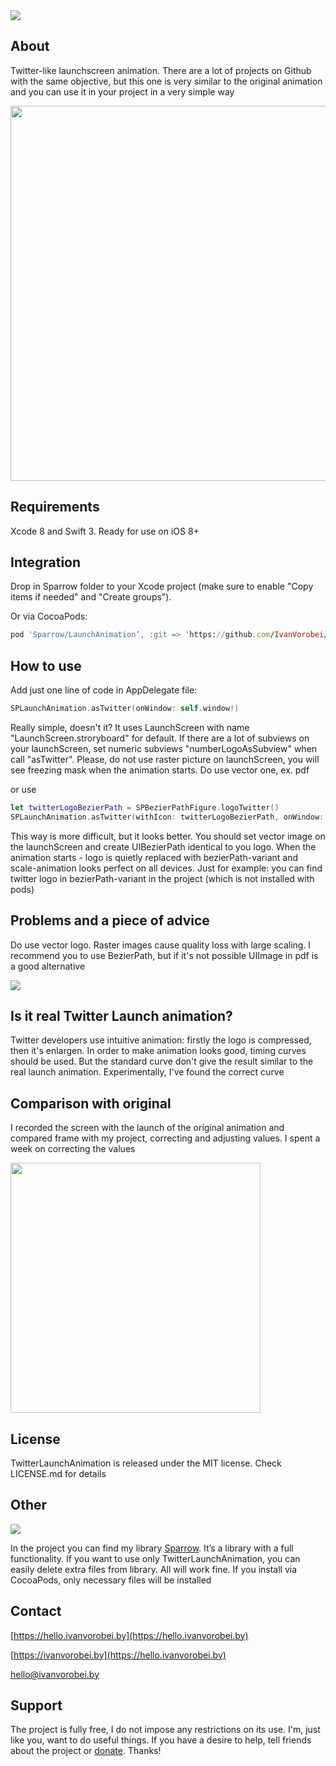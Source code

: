 <img src="https://cdn.rawgit.com/IvanVorobei/TwitterLaunchAnimation/df1b7c27/resources/twitter-launch-animation_baner.svg">

## About
Twitter-like launchscreen animation. There are a lot of projects on Github with the same objective, but this one is very similar to the original animation and you can use it in your project in a very simple way

<img src="https://cdn.rawgit.com/IvanVorobei/TwitterLaunchAnimation/df1b7c27/resources/twitter-launch-animation_mockup-preview.gif" width="600">

## Requirements
Xcode 8 and Swift 3. Ready for use on iOS 8+

## Integration

Drop in Sparrow folder to your Xcode project (make sure to enable "Copy items if needed" and "Create groups").

Or via CocoaPods:
    
```ruby
pod 'Sparrow/LaunchAnimation’, :git => 'https://github.com/IvanVorobei/Sparrow.git’
```

## How to use
Add just one line of code in AppDelegate file:

```swift
SPLaunchAnimation.asTwitter(onWindow: self.window!)
```

Really simple, doesn't it? It uses LaunchScreen with name "LaunchScreen.stroryboard" for default. If there are a lot of subviews on your launchScreen, set numeric subviews "numberLogoAsSubview" when call "asTwitter". Please, do not use raster picture on launchScreen, you will see freezing mask when the animation starts. Do use vector one, ex. pdf

or use 

```swift
let twitterLogoBezierPath = SPBezierPathFigure.logoTwitter()
SPLaunchAnimation.asTwitter(withIcon: twitterLogoBezierPath, onWindow: self.window!)
```

This way is more difficult, but it looks better. You should set vector image on the launchScreen and create UIBezierPath identical to you logo. When the animation starts - logo is quietly replaced with bezierPath-variant and scale-animation looks perfect on all devices. Just for example: you can find twitter logo in bezierPath-variant in the project (which is not installed with pods)

## Problems and a piece of advice
Do use vector logo. Raster images cause quality loss with large scaling. I recommend you to use BezierPath, but if it's not possible UIImage in pdf is a good alternative

<img src="https://cdn.rawgit.com/IvanVorobei/TwitterLaunchAnimation/df1b7c27/resources/twiiter-launch-animation_questions.png"> 

## Is it real Twitter Launсh animation?
Twitter developers use intuitive animation: firstly the logo is compressed, then it's enlargen. In order to make animation looks good, timing curves should be used. But the standard curve don't give the result similar to the real launch animation. Experimentally, I've found the correct curve

## Comparison with original
I recorded the screen with the launch of the original animation and compared frame with my project, correcting and adjusting values. I spent a week on correcting the values

<img src="https://cdn.rawgit.com/IvanVorobei/TwitterLaunchAnimation/df1b7c27/resources/twitter-launch-animation_compare.gif" width="400"> 

## License
TwitterLaunchAnimation is released under the MIT license. Check LICENSE.md for details

## Other
<img src="https://cdn.rawgit.com/IvanVorobei/TwitterLaunchAnimation/df1b7c27/resources/powered_by_sparrow.svg"> 

In the project you can find my library [Sparrow](https://github.com/IvanVorobei/Sparrow). It’s a library with a full functionality. If you want to use only TwitterLaunchAnimation, you can easily delete extra files from library. All will work fine. If you install via CocoaPods, only necessary files will be installed

## Contact
 
[https://hello.ivanvorobei.by](https://hello.ivanvorobei.by)

[https://ivanvorobei.by](https://hello.ivanvorobei.by)

hello@ivanvorobei.by

## Support
The project is fully free, I do not impose any restrictions on its use. I'm, just like you, want to do useful things. If you have a desire to help, tell friends about the project or [donate](http://ivanvorobei.by/donate). Thanks!
